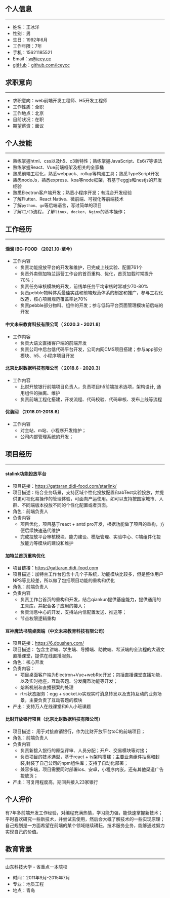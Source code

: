 ## 个人信息
---
- 姓名：王冰洋
- 性别：男
- 生日：1992年6月
- 工作年限：7年
- 手机：15621185521 
- Email：[w@icey.cc](w@icey.cc)
- [gitHub](https://github.com/iceycc)：[github.com/iceycc](https://github.com/iceycc)
## 求职意向
---
- 求职意向：web前端开发工程师、H5开发工程师
- 工作性质：全职
- 工作地点：北京
- 目前状况：在职
- 期望薪资：面议

## 个人技能
---
- 熟练掌握html、css以及h5、c3新特性；熟练掌握JavaScript、Es6/7等语法
- 熟练掌握React、Vue前端框架及相关的全家桶
- 熟悉前端工程化，熟悉webpack、rollup等构建工具；熟悉TypeScript开发
- 熟悉nodeJs，熟悉express、koa等node框架，有基于eggjs和nestjs的开发经验
- 熟悉Electron客户端开发；熟悉小程序开发；有混合开发经验
- 了解Flutter、React Native、微前端、可视化等前端技术
- 了解`python`、`go`等后端语言，写过简单的项目
- 了解`CI/CD`流程，了解`linux`、`docker`、`Nginx`的基本操作；
## 工作经历
---
#### 滴滴 IBG-FOOD （2021.10-至今）
- 工作内容
  - 负责功能投放平台的开发和维护，已完成上线实验、配置761个
  - 负责外卖侧加特兰运营工作台的首页重构、优化，首页加载时常提升70%；
  - 负责任务审核模块的开发，前线单任务平均审核时常减少70-80%
  - 负责pebble物料体系最佳实践和前端规范体系的制定和推广，参与工程化改造，核心项目规范覆盖率达70%
  - 负责pebble部分物料、组件的开发；参与低码平台页面管理模块前后端的开发
#### 中文未来教育科技有限公司（ 2020.3 - 2021.8）
- 工作内容
  - 负责大语文直播客户端的前端开发
  - 负责公司中后台低代码平台开发，公司内网CMS项目搭建；参与app部分模块、h5、小程序项目开发
#### 北京比财数据科技有限公司（ 2018.6 - 2020.3）
- 工作内容
  - 比财开放银行前端项目负责人，负责项目h5前端技术选项，架构设计, 通用组件的抽离、维护
  - 负责前端工程化搭建，开发流程、代码校验、代码审核、发布上线等流程
#### 优装网 （2016.01-2018.6）
- 工作内容
  - 对主站、m站、小程序开发维护；
  - 公司内部管理系统的开发；
## 项目经历
--- 

#### stalink功能投放平台
- 项目链接：https://gattaran.didi-food.com/starlink/
- 项目描述：结合业务场景，支持区域个性化投放配置和abTest实验投放，并提供更可视化易操作的管理体验，可面向产运使用。如可以支持按国家城市、人群、不同端版本投放不同的个性化配置或者页面。
- 角色：前端负责人
- 负责内容
  - 项目优化，项目基于react + antd pro开发，根据功能做了项目的重构，方便后续快速迭代维护
  - 完成投放平台审核模块、能力建设、模版管理、实验中心、C端组件化投放能力等模块的建设和维护

#### 加特兰首页重构优化
- 项目链接：https://gattaran.didi-food.com
- 项目描述：加特兰工作台包含十几个子系统，功能模块比较多，但是整体用户NPS等比较差，所以做了包括项目功能的重构和优化
- 角色：前端负责人
- 负责内容
  - 负责工作台首页的重构和开发，结合qiankun提供基座能力，提供通用的工具库，并配合各子应用的接入；
  - 负责消息中心的开发，支持站内信配置发送、推送等；
  - 节点权限逻辑重构


#### 豆神魔法书院桌面端（中文未来教育科技有限公司）
- 项目链接：https://6.doushen.com/
- 项目描述： 包含主讲端、学生端、导播端、助教端、希沃端的全流程的大语文直播课堂，提供在线直播服务。
- 角色：核心开发
- 负责内容：
  - 项目桌面客户端为Electron+Vue+webRtc开发；包括直播课堂直播功能，以及实时抢座，互动答题、分发魔币功能等开发；
  - 熔断机制和直播预案的处理
  - rtrs状态服务：egg + socket.io实现实时消息转发以及支持互动的业务场景，主要负责了互动答题的模块
- 产出：支持万人在线课堂和6人小班课题


#### 比财开放银行项目（北京比财数据科技有限公司）
- 项目描述： 用于对接直销银行，作为比财开放平台toC的前端项目；  
- 角色：前端负责人
- 负责内容
  - 负责新接入银行的原型评审、人员分配；开户、交易模块等对接；
  - 负责项目的技术选型，基于react + ts架构搭建；主要业务组件抽离和封装,封装了自己公司的npm组件库；支持了自动化部署；
  - 兼容多端，项目需要同时部署ios、安卓，小程序内嵌，还有其他渠道广告投放页；
- 产出：可复用程度高，期间共接入23家银行

    

## 个人评价
​		有7年多前端开发工作经验，对编程充满热情，学习能力强，能快速掌握新技术；平时喜欢研究一些新技术，并尝试去使用，然后会大概了解技术的一些实现原理；自己规划是一方面希望在前端的某个领域继续耕耘，技术服务业务，能够通过努力实现自己的价值。
​    
## 教育背景
---

山东科技大学 - 省重点一本院校 
- 时间：2011年9月-2015年7月 
- 专业：地质工程 
- 地点：青岛 
